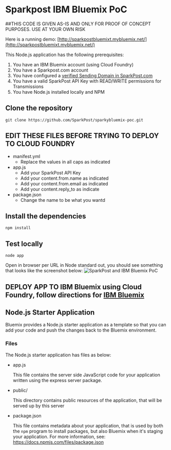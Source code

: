 # Sparkpost IBM Bluemix PoC

##THIS CODE IS GIVEN AS-IS AND ONLY FOR PROOF OF CONCEPT PURPOSES. USE AT YOUR OWN RISK

Here is a running demo: [http://sparkpostbluemixt.mybluemix.net/](http://sparkpostbluemixt.mybluemix.net/)

This Node.js application has the following prerequisites:


1. You have an IBM Bluemix account (using Cloud Foundry)
2. You have a Sparkpost.com account
3. You have configured a [verified Sending Domain in SparkPost.com](https://support.sparkpost.com/customer/portal/articles/1933318-creating-sending-domains)
4. You have a valid SparkPost API Key with READ/WRITE permissions for Transmissions
5. You have Node.js installed locally and NPM


## Clone the repository
```git clone https://github.com/SparkPost/sparkybluemix-poc.git```

## EDIT THESE FILES BEFORE TRYING TO DEPLOY TO CLOUD FOUNDRY

* manifest.yml
	- Replace the values in all caps as indicated
* app.js
	- Add your SparkPost API Key
	- Add your content.from.name as indicated
	- Add your content.from.email as indicated
	- Add your content.reply_to as indicate
* package.json
	- Change the name to be what you wantd

## Install the dependencies
```npm install```

## Test locally
```node app```

Open in browser per URL in Node standard out, you should see something that looks like the screenshot below:
![SparkPost and IBM Bluemix PoC](http://sparkpostbluemixt.mybluemix.net/images/sparkybluemix.png)

## DEPLOY APP TO IBM Bluemix using Cloud Foundry, follow directions for [IBM Bluemix](https://www.ng.bluemix.net/docs)

## Node.js Starter Application

Bluemix provides a Node.js starter application as a template so that you can
add your code and push the changes back to the Bluemix environment.

### Files

The Node.js starter application has files as below:

* app.js

	This file contains the server side JavaScript code for your application
	written using the express server package.

* public/

	This directory contains public resources of the application, that will be
	served up by this server

* package.json

	This file contains metadata about your application, that is used by both
	the `npm` program to install packages, but also Bluemix when it's
	staging your application.  For more information, see:
	<https://docs.npmjs.com/files/package.json>
